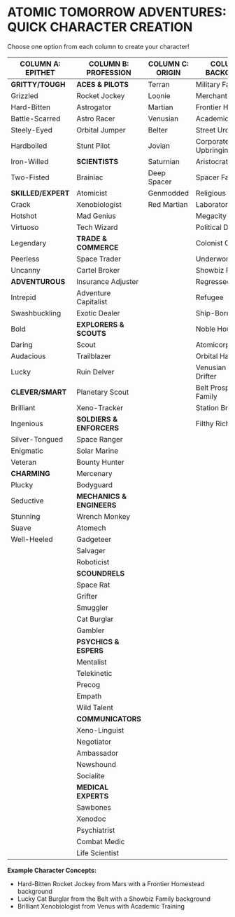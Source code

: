 # ATOMIC TOMORROW ADVENTURES: QUICK CHARACTER CREATION

Choose one option from each column to create your character!

| COLUMN A: EPITHET        | COLUMN B: PROFESSION            | COLUMN C: ORIGIN | COLUMN D: BACKGROUND   |
| ------------------------ | ------------------------------- | ---------------- | ---------------------- |
| **GRITTY/TOUGH**   | **ACES & PILOTS**         | Terran           | Military Family        |
| Grizzled                 | Rocket Jockey                   | Loonie           | Merchant Clan          |
| Hard-Bitten              | Astrogator                      | Martian          | Frontier Homestead     |
| Battle-Scarred           | Astro Racer                     | Venusian         | Academic Training      |
| Steely-Eyed              | Orbital Jumper                  | Belter           | Street Urchin          |
| Hardboiled               | Stunt Pilot                     | Jovian           | Corporate Upbringing   |
| Iron-Willed              | **SCIENTISTS**            | Saturnian        | Aristocratic Family    |
| Two-Fisted               | Brainiac                        | Deep Spacer      | Spacer Family          |
| **SKILLED/EXPERT** | Atomicist                       | Genmodded        | Religious Order        |
| Crack                    | Xenobiologist                   | Red Martian      | Laboratory Subject     |
| Hotshot                  | Mad Genius                      |                  | Megacity Native        |
| Virtuoso                 | Tech Wizard                     |                  | Political Dynasty      |
| Legendary                | **TRADE & COMMERCE**      |                  | Colonist Child         |
| Peerless                 | Space Trader                    |                  | Underworld Family      |
| Uncanny                  | Cartel Broker                   |                  | Showbiz Family         |
| **ADVENTUROUS**    | Insurance Adjuster              |                  | Regressed/Barbarian    |
| Intrepid                 | Adventure Capitalist            |                  | Refugee                |
| Swashbuckling            | Exotic Dealer                   |                  | Ship-Born              |
| Bold                     | **EXPLORERS & SCOUTS**    |                  | Noble House            |
| Daring                   | Scout                           |                  | Atomicorp Employee     |
| Audacious                | Trailblazer                     |                  | Orbital Habitat        |
| Lucky                    | Ruin Delver                     |                  | Venusian Cloud Drifter |
| **CLEVER/SMART**   | Planetary Scout                 |                  | Belt Prospector Family |
| Brilliant                | Xeno-Tracker                    |                  | Station Brat           |
| Ingenious                | **SOLDIERS & ENFORCERS**  |                  | Filthy Rich            |
| Silver-Tongued           | Space Ranger                    |                  |                        |
| Enigmatic                | Solar Marine                    |                  |                        |
| Veteran                  | Bounty Hunter                   |                  |                        |
| **CHARMING**       | Mercenary                       |                  |                        |
| Plucky                   | Bodyguard                       |                  |                        |
| Seductive                | **MECHANICS & ENGINEERS** |                  |                        |
| Stunning                 | Wrench Monkey                   |                  |                        |
| Suave                    | Atomech                         |                  |                        |
| Well-Heeled              | Gadgeteer                       |                  |                        |
|                          | Salvager                        |                  |                        |
|                          | Roboticist                      |                  |                        |
|                          | **SCOUNDRELS**            |                  |                        |
|                          | Space Rat                       |                  |                        |
|                          | Grifter                         |                  |                        |
|                          | Smuggler                        |                  |                        |
|                          | Cat Burglar                     |                  |                        |
|                          | Gambler                         |                  |                        |
|                          | **PSYCHICS & ESPERS**     |                  |                        |
|                          | Mentalist                       |                  |                        |
|                          | Telekinetic                     |                  |                        |
|                          | Precog                          |                  |                        |
|                          | Empath                          |                  |                        |
|                          | Wild Talent                     |                  |                        |
|                          | **COMMUNICATORS**         |                  |                        |
|                          | Xeno-Linguist                   |                  |                        |
|                          | Negotiator                      |                  |                        |
|                          | Ambassador                      |                  |                        |
|                          | Newshound                       |                  |                        |
|                          | Socialite                       |                  |                        |
|                          | **MEDICAL EXPERTS**       |                  |                        |
|                          | Sawbones                        |                  |                        |
|                          | Xenodoc                         |                  |                        |
|                          | Psychiatrist                    |                  |                        |
|                          | Combat Medic                    |                  |                        |
|                          | Life Scientist                  |                  |                        |

**Example Character Concepts:**

- Hard-Bitten Rocket Jockey from Mars with a Frontier Homestead background
- Lucky Cat Burglar from the Belt with a Showbiz Family background
- Brilliant Xenobiologist from Venus with Academic Training

